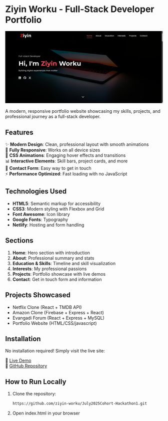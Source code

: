# Ziyin Worku - Full-Stack Developer Portfolio

![Portfolio Screenshot](./img/portfolio-screenshot.jpg)

A modern, responsive portfolio website showcasing my skills, projects, and professional journey as a full-stack developer.

## Features

✨ **Modern Design**: Clean, professional layout with smooth animations  
📱 **Fully Responsive**: Works on all device sizes  
🎨 **CSS Animations**: Engaging hover effects and transitions  
📊 **Interactive Elements**: Skill bars, project cards, and more  
📝 **Contact Form**: Easy way to get in touch  
⚡ **Performance Optimized**: Fast loading with no JavaScript  

## Technologies Used

- **HTML5**: Semantic markup for accessibility
- **CSS3**: Modern styling with Flexbox and Grid
- **Font Awesome**: Icon library
- **Google Fonts**: Typography
- **Netlify**: Hosting and form handling

## Sections

1. **Home**: Hero section with introduction
2. **About**: Professional summary and stats
3. **Education & Skills**: Timeline and skill visualization
4. **Interests**: My professional passions
5. **Projects**: Portfolio showcase with live demos
6. **Contact**: Get in touch form and information

## Projects Showcased

- Netflix Clone (React + TMDB API)
- Amazon Clone (Firebase + Express + React)
- Evangadi Forum (React + Express + MySQL)
- Portfolio Website (HTML/CSS/javascript)


## Installation

No installation required! Simply visit the live site:

🔗 [Live Demo](https://hackaton1-portfolio.netlify.app/)  
🔗 [GitHub Repository](https://github.com/ziyin-worku/July2025Cohort-Hackathon1)

## How to Run Locally

1. Clone the repository:
   ```bash
   https://github.com/ziyin-worku/July2025Cohort-Hackathon1.git
2. Open index.html in your browser
